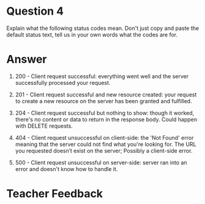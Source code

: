 # Question 4
Explain what the following status codes mean. Don't just copy and paste the default status text, tell us in your own words what the codes are for.

# Answer

1. 200 - Client request successful: everything went well and the server successfully processed your request.

2. 201 - Client request successful and new resource created: your request to create a new resource on the server has been granted and fulfilled.

3. 204 - Client request successful but nothing to show: though it worked, there's no content or data to return in the response body. Could happen with DELETE requests.

4. 404 - Client request unsuccessful on client-side: the 'Not Found' error meaning that the server could not find what you're looking for. The URL you requested doesn’t exist on the server; Possibly a client-side error.

5. 500 - Client request unsuccessful on server-side: server ran into an error and doesn't know how to handle it.

# Teacher Feedback